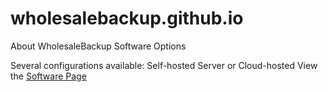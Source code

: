 # wholesalebackup.github.io
About WholesaleBackup Software Options

Several configurations available: Self-hosted Server or Cloud-hosted 
View the <a href="https://wholesalebackup.com/software/">Software Page</a>
